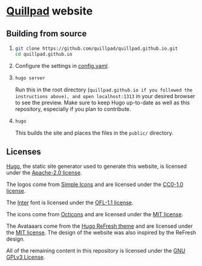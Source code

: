 # [Quillpad](https://github.com/quillpad/quillpad) website

## Building from source
1.  ```sh
    git clone https://github.com/quillpad/quillpad.github.io.git
    cd quillpad.github.io
    ```
2. Configure the settings in [config.yaml](config.yaml).
3.  ```sh
    hugo server
    ```
    Run this in the root directory (`quillpad.github.io if you followed the instructions above), and open localhost:1313` in your desired browser to see the preview. Make sure to keep Hugo up-to-date as well as this repository, especially if you plan to contribute.
4.  ```sh
    hugo
    ```
    This builds the site and places the files in the `public/` directory.

## Licenses
[Hugo](https://gohugo.io), the static site generator used to generate this website, is licensed under the [Apache-2.0 license](https://github.com/gohugoio/hugo/blob/master/LICENSE).

The logos come from [Simple Icons](https://simpleicons.org/) and are licensed under the [CC0-1.0 license](https://github.com/simple-icons/simple-icons/blob/develop/LICENSE.md).

The [Inter](https://rsms.me/inter) font is licensed under the [OFL-1.1 license](https://github.com/rsms/inter/blob/master/LICENSE.txt).

The icons come from [Octicons](https://primer.style/octicons) and are licensed under the [MIT license](https://github.com/primer/octicons/blob/main/LICENSE).

The Avataaars come from the [Hugo ReFresh theme](https://github.com/PippoRJ/hugo-refresh) and are licensed under the [MIT license](https://github.com/PippoRJ/hugo-refresh/blob/master/LICENSE). The design of the website was also inspired by the ReFresh design.

All of the remaining content in this repository is licensed under the [GNU GPLv3 License](LICENSE). 
